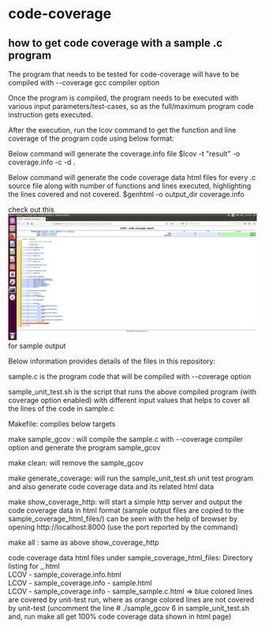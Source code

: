 # code-coverage
how to get code coverage with a sample .c program
--------------------------------------------------

The program that needs to be tested for code-coverage will have to be compiled
with --coverage gcc compiler option

Once the program is compiled, the program needs to be executed with various
input parameters/test-cases, so as the full/maximum program code instruction 
gets executed.

After the execution, run the lcov command to get the function and line
coverage of the program code using below format:

Below command will generate the coverage.info file
$lcov -t "result" -o coverage.info -c -d .

Below command will generate the code coverage data html files for every 
.c source file along with number of functions and lines executed, highlighting
the lines covered and not covered.
$genhtml -o output_dir coverage.info 

check out this ![sample coverage](https://github.com/pullururajasekhar/code-coverage/blob/master/sample/sample_coverage_html_files/sample_c_coverage.png)
for sample output

Below information provides details of the files in this repository:

sample.c is the program code that will be compiled with --coverage option

sample_unit_test.sh is the script that runs the above compiled program (with 
coverage option enabled) with different input values that helps to cover 
all the lines of the code in sample.c

Makefile: complies below targets 

make sample_gcov : will compile the sample.c with --coverage compiler option and 
generate the program sample_gcov

make clean: will remove the sample_gcov

make generate_coverage: will run the sample_unit_test.sh unit test program
and also generate code coverage data and its related html data 

make show_coverage_http: will start a simple http server and output the
code coverage data in html format (sample output files are copied to the
sample_coverage_html_files/) can be seen with the help of browser by opening
http://localhost:8000 (use the port reported by the command)

make all : same as above show_coverage_http

code coverage data html files under sample_coverage_html_files: 
Directory listing for _.html       
LCOV - sample_coverage.info.html            
LCOV - sample_coverage.info - sample.html            
LCOV - sample_coverage.info - sample_sample.c.html 
=> blue colored lines are covered by unit-test run, where as orange colored 
lines are not covered by unit-test (uncomment the line # ./sample_gcov 6 in 
sample_unit_test.sh and, run make all get 100% code coverage data shown in 
html page)

